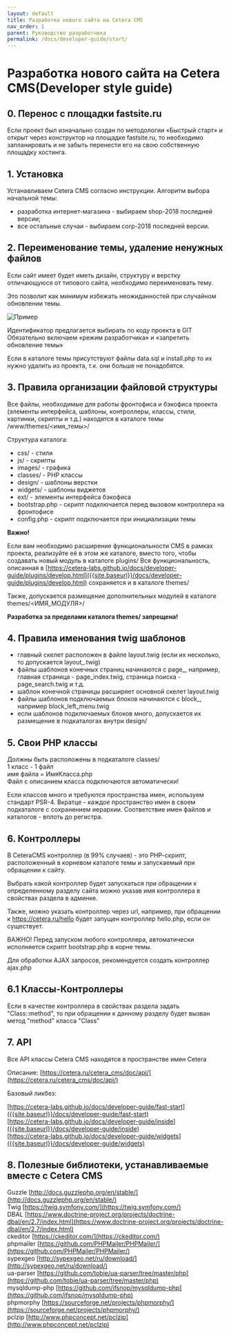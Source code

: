```yaml
---
layout: default
title: Разработка нового сайта на Cetera CMS
nav_order: 1
parent: Руководство разработчика
permalink: /docs/developer-guide/start/
---
```

# Разработка нового сайта на Cetera CMS(Developer style guide)

## 0. Перенос с площадки fastsite.ru
Если проект был изначально создан по методологии «Быстрый старт» и открыт через конструктор на площадке fastsite.ru, то необходимо запланировать и не забыть перенести его на свою собственную площадку хостинга.

## 1. Установка

Устанавливаем Cetera CMS согласно инструкции. Алгоритм выбора начальной темы:

* разработка интернет-магазина - выбираем shop-2018 последней версии;
* все остальные случаи - выбираем corp-2018 последней версии.

## 2. Переименование темы, удаление ненужных файлов

Если сайт имеет будет иметь дизайн, структуру и верстку отличающуюся от типового сайта, необходимо переименовать тему.

Это позволит как минимум избежать неожиданностей при случайном обновлении темы.

![Пример]({{site.baseurl}}/images/rename_theme.png)

Идентификатор предлагается выбирать по коду проекта в GIT
Обязательно включаем «режим разработчика» и «запретить обновление темы»

Если в каталоге темы присутствуют файлы data.sql и install.php то их нужно удалить из проекта, т.к. они больше не понадобятся.

## 3. Правила организации файловой структуры

Все файлы, необходимые для работы фронтофиса и бэкофиса проекта (элементы интерфейса, шаблоны, контроллеры, классы, стили, картинки, скрипты и т.д.) находятся в каталоге темы /www/themes/<имя_темы>/

Структура каталога:

* css/ - стили
* js/ - скрипты
* images/ - графика
* classes/ - PHP классы
* design/ - шаблоны верстки
* widgets/ - шаблоны виджетов
* ext/ - элементы интерфейса бэкофиса
* bootstrap.php - скрипт подключается перед вызовом контроллера на фронтофисе
* config.php - скрипт подключается при инициализации темы

**Важно!**

Если вам необходимо расширение функциональности CMS в рамках проекта, реализуйте её в этом же каталоге, вместо того, чтобы создавать новый модуль в каталоге plugins/ Вся функциональность, описанная в [https://cetera-labs.github.io/docs/developer-guide/plugins/develop.html]({{site.baseurl}}/docs/developer-guide/plugins/develop.html) сохраняется и в каталоге themes/

Также, допускается размещение дополнительных модулей в каталоге themes/<ИМЯ_МОДУЛЯ>/

**Разработка за пределами каталога themes/ запрещена!**

## 4. Правила именования twig шаблонов
* главный скелет расположен в файле layout.twig (если их несколько, то допускается layout_<SUFFIX>.twig)
* файлы шаблонов конечных страниц начинаются с page_, например, главная страница - page_index.twig, страница поиска - page_search.twig и т.д.
* шаблон конечной страницы расширяет основной скелет layout.twig
* файлы шаблонов подключаемых блоков начинаются с block_, например block_left_menu.twig
* если шаблонов подключаемых блоков много, допускается их размещение в подкаталогах внутри design/

## 5. Свои PHP классы

Должны быть расположены в подкаталоге classes/  
1 класс - 1 файл  
имя файла = ИмяКласса.php  
Файл с описанием класса подключаются автоматически!

Если классов много и требуются пространства имен, используем стандарт PSR-4. Вкратце - каждое пространство имен в своем подкаталоге с сохранением иерархии. Соответствие имен файлов и каталогов - вплоть до регистра.

## 6. Контроллеры

В CeteraCMS контроллер (в 99% случаев) - это PHP-cкрипт, расположенный в корневом каталоге темы и запускаемый при обращении к сайту.

Выбрать какой контроллер будет запускаться при обращении к определенному разделу сайта можно указав имя контроллера в свойствах раздела в админке.

Также, можно указать контроллер через url, например, при обращении к https://cetera.ru/hello будет запущен контроллер hello.php, если он существует.

ВАЖНО! Перед запуском любого контроллера, автоматически исполняется скрипт bootstrap.php в корне темы.

Для обработки AJAX запросов, рекомендуется создать контроллер ajax.php

## 6.1 Классы-Контроллеры

Если в качестве контроллера в свойствах раздела задать "Class::method", то при обращении к данному разделу будет вызван метод "method" класса "Class"

## 7. API

Все API классы Cetera CMS находятся в пространстве имен Cetera

Описание: [https://cetera.ru/cetera_cms/doc/api/](https://cetera.ru/cetera_cms/doc/api/)

Базовый ликбез: 

[https://cetera-labs.github.io/docs/developer-guide/fast-start]({{site.baseurl}}/docs/developer-guide/fast-start)  
[https://cetera-labs.github.io/docs/developer-guide/inside]({{site.baseurl}}/docs/developer-guide/inside)  
[https://cetera-labs.github.io/docs/developer-guide/widgets]({{site.baseurl}}/docs/developer-guide/widgets)

## 8. Полезные библиотеки, устанавливаемые вместе с Cetera CMS

Guzzle [http://docs.guzzlephp.org/en/stable/](http://docs.guzzlephp.org/en/stable/)  
Twig [https://twig.symfony.com/](https://twig.symfony.com/)  
DBAL [https://www.doctrine-project.org/projects/doctrine-dbal/en/2.7/index.html](https://www.doctrine-project.org/projects/doctrine-dbal/en/2.7/index.html)  
ckeditor [https://ckeditor.com/](https://ckeditor.com/)  
phpmailer [https://github.com/PHPMailer/PHPMailer/](https://github.com/PHPMailer/PHPMailer/)  
sypexgeo [http://sypexgeo.net/ru/download/](http://sypexgeo.net/ru/download/)  
ua-parser [https://github.com/tobie/ua-parser/tree/master/php](https://github.com/tobie/ua-parser/tree/master/php)  
mysqldump-php [https://github.com/ifsnop/mysqldump-php](https://github.com/ifsnop/mysqldump-php)  
phpmorphy [https://sourceforge.net/projects/phpmorphy/](https://sourceforge.net/projects/phpmorphy/)  
pclzip [http://www.phpconcept.net/pclzip](http://www.phpconcept.net/pclzip)